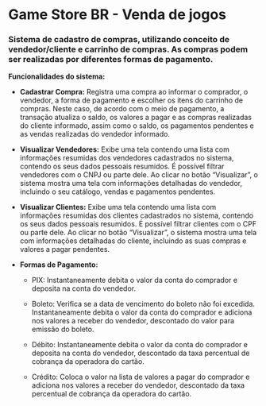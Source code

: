 # Game Store BR - Venda de jogos

### Sistema de cadastro de compras, utilizando conceito de vendedor/cliente e carrinho de compras. As compras podem ser realizadas por diferentes formas de pagamento.

**Funcionalidades do sistema:**

- **Cadastrar Compra:** Registra uma compra ao informar o comprador, o vendedor, a forma de
  pagamento e escolher os itens do carrinho de compras. Neste caso, de acordo com o meio de
  pagamento, a transação atualiza o saldo, os valores a pagar e as compras realizadas do cliente
  informado, assim como o saldo, os pagamentos pendentes e as vendas realizadas do vendedor
  informado.

- **Visualizar Vendedores:** Exibe uma tela contendo uma lista com informações resumidas dos
  vendedores cadastrados no sistema, contendo os seus dados pessoais resumidos. É possível filtrar
  vendedores com o CNPJ ou parte dele. Ao clicar no botão “Visualizar”, o sistema mostra uma tela
  com informações detalhadas do vendedor, incluindo o seu catálogo, vendas e pagamentos pendentes.

- **Visualizar Clientes:** Exibe uma tela contendo uma lista com informações resumidas dos clientes
  cadastrados no sistema, contendo os seus dados pessoais resumidos. É possível filtrar clientes com
  o CPF ou parte dele. Ao clicar no botão “Visualizar”, o sistema mostra uma tela com informações
  detalhadas do cliente, incluindo as suas compras e valores a pagar pendentes.

- **Formas de Pagamento:**

    - PIX: Instantaneamente debita o valor da conta do comprador e deposita na conta do vendedor.

    - Boleto: Verifica se a data de vencimento do boleto não foi excedida. Instantaneamente debita o
      valor da conta do comprador e adiciona nos valores a receber do vendedor, descontado do valor
      para emissão do boleto.

    - Débito: Instantaneamente debita o valor da conta do comprador e deposita na conta do vendedor,
      descontado da taxa percentual de cobrança da operadora do cartão.

    - Crédito: Coloca o valor na lista de valores a pagar do comprador e adiciona nos valores a
      receber do vendedor, descontado da taxa percentual de cobrança da operadora do cartão.


